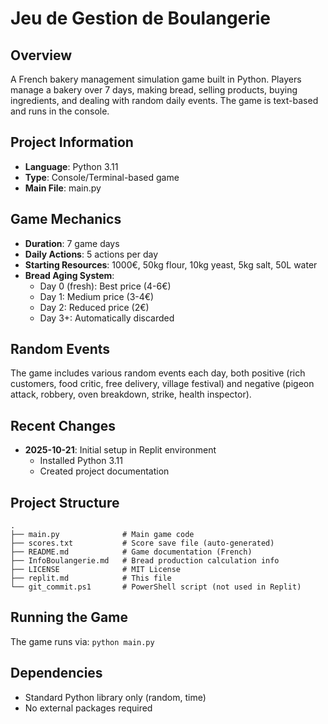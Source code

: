 # Jeu de Gestion de Boulangerie

## Overview
A French bakery management simulation game built in Python. Players manage a bakery over 7 days, making bread, selling products, buying ingredients, and dealing with random daily events. The game is text-based and runs in the console.

## Project Information
- **Language**: Python 3.11
- **Type**: Console/Terminal-based game
- **Main File**: main.py

## Game Mechanics
- **Duration**: 7 game days
- **Daily Actions**: 5 actions per day
- **Starting Resources**: 1000€, 50kg flour, 10kg yeast, 5kg salt, 50L water
- **Bread Aging System**: 
  - Day 0 (fresh): Best price (4-6€)
  - Day 1: Medium price (3-4€)
  - Day 2: Reduced price (2€)
  - Day 3+: Automatically discarded

## Random Events
The game includes various random events each day, both positive (rich customers, food critic, free delivery, village festival) and negative (pigeon attack, robbery, oven breakdown, strike, health inspector).

## Recent Changes
- **2025-10-21**: Initial setup in Replit environment
  - Installed Python 3.11
  - Created project documentation

## Project Structure
```
.
├── main.py              # Main game code
├── scores.txt           # Score save file (auto-generated)
├── README.md            # Game documentation (French)
├── InfoBoulangerie.md   # Bread production calculation info
├── LICENSE              # MIT License
├── replit.md            # This file
└── git_commit.ps1       # PowerShell script (not used in Replit)
```

## Running the Game
The game runs via: `python main.py`

## Dependencies
- Standard Python library only (random, time)
- No external packages required
